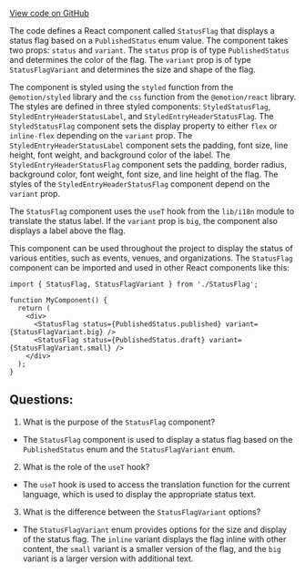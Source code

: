 [View code on GitHub](https://github.com/technologiestiftung/kulturdaten-frontend/blob/master/components/Status/StatusFlag.tsx)

The code defines a React component called `StatusFlag` that displays a status flag based on a `PublishedStatus` enum value. The component takes two props: `status` and `variant`. The `status` prop is of type `PublishedStatus` and determines the color of the flag. The `variant` prop is of type `StatusFlagVariant` and determines the size and shape of the flag.

The component is styled using the `styled` function from the `@emotion/styled` library and the `css` function from the `@emotion/react` library. The styles are defined in three styled components: `StyledStatusFlag`, `StyledEntryHeaderStatusLabel`, and `StyledEntryHeaderStatusFlag`. The `StyledStatusFlag` component sets the display property to either `flex` or `inline-flex` depending on the `variant` prop. The `StyledEntryHeaderStatusLabel` component sets the padding, font size, line height, font weight, and background color of the label. The `StyledEntryHeaderStatusFlag` component sets the padding, border radius, background color, font weight, font size, and line height of the flag. The styles of the `StyledEntryHeaderStatusFlag` component depend on the `variant` prop.

The `StatusFlag` component uses the `useT` hook from the `lib/i18n` module to translate the status label. If the `variant` prop is `big`, the component also displays a label above the flag.

This component can be used throughout the project to display the status of various entities, such as events, venues, and organizations. The `StatusFlag` component can be imported and used in other React components like this:

```
import { StatusFlag, StatusFlagVariant } from './StatusFlag';

function MyComponent() {
  return (
    <div>
      <StatusFlag status={PublishedStatus.published} variant={StatusFlagVariant.big} />
      <StatusFlag status={PublishedStatus.draft} variant={StatusFlagVariant.small} />
    </div>
  );
}
```
## Questions: 
 1. What is the purpose of the `StatusFlag` component?
- The `StatusFlag` component is used to display a status flag based on the `PublishedStatus` enum and the `StatusFlagVariant` enum.

2. What is the role of the `useT` hook?
- The `useT` hook is used to access the translation function for the current language, which is used to display the appropriate status text.

3. What is the difference between the `StatusFlagVariant` options?
- The `StatusFlagVariant` enum provides options for the size and display of the status flag. The `inline` variant displays the flag inline with other content, the `small` variant is a smaller version of the flag, and the `big` variant is a larger version with additional text.